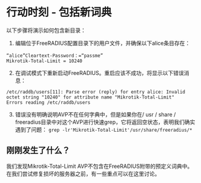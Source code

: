# 行动时刻 - 包括新词典
以下步骤将演示如何包含新目录：

1. 编辑位于FreeRADIUS配置目录下的用户文件，并确保以下alice条目存在：
```
“alice”Cleartext-Password：=“passme”
Mikrotik-Total-Limit = 10240
```
2. 在调试模式下重新启动FreeRADIUS。重启应该不成功，将显示以下错误消息：
```
/etc/raddb/users[11]: Parse error (reply) for entry alice: Invalid
octet string "10240" for attribute name "Mikrotik-Total-Limit"
Errors reading /etc/raddb/users
```
3. 错误没有明确说明AVP不在任何字典中，但是如果你在/ usr / share / freeradius目录中对这个AVP进行快速grep，它将返回空状态，表明我们确实遇到了问题：
`grep -lr'Mikrotik-Total-Limit'/usr/share/freeradius/*` 

## 刚刚发生了什么？
我们发现Mikrotik-Total-Limit AVP不包含在FreeRADIUS附带的预定义词典中。在我们尝试修复损坏的服务器之前，有一些重点可以在这里讨论。